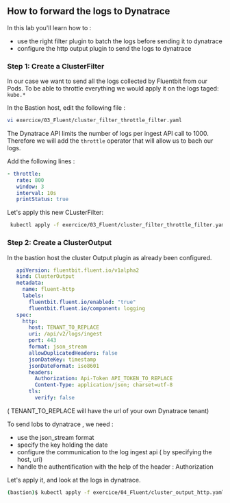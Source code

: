 ## How to forward the logs to Dynatrace
In this lab you'll learn how to :
* use the right filter plugin to batch the logs before sending it to dynatrace
* configure the http output plugin to send the logs to dynatrace

### Step 1: Create a ClusterFilter

In our case we want to send all the logs collected by Fluentbit from our Pods.
To be able to throttle everything we would apply it on the logs taged: `kube.*`

In the Bastion host, edit the following file : 
   ```bash
   vi exercice/03_Fluent/cluster_filter_throttle_filter.yaml
   ```
The Dynatrace API limits the number of logs per ingest API call to 1000.
Therefore we will add the `throttle` operator that will allow us to bach our logs.

Add the following lines :
```yaml
- throttle:
   rate: 800
   window: 3
   interval: 10s
   printStatus: true
```

Let's apply this new CLusterFilter:
  ```bash
   kubectl apply -f exercice/03_Fluent/cluster_filter_throttle_filter.yaml
   ```

### Step 2: Create a ClusterOutput
In the bastion host the cluster Output plugin as already been configured.
```yaml
   apiVersion: fluentbit.fluent.io/v1alpha2
   kind: ClusterOutput
   metadata:
     name: fluent-http
     labels:
       fluentbit.fluent.io/enabled: "true"
       fluentbit.fluent.io/component: logging
   spec:
     http:
       host: TENANT_TO_REPLACE
       uri: /api/v2/logs/ingest
       port: 443
       format: json_stream
       allowDuplicatedHeaders: false
       jsonDateKey: timestamp
       jsonDateFormat: iso8601
       headers:
         Authorization: Api-Token API_TOKEN_TO_REPLACE
         Content-Type: application/json; charset=utf-8
       tls:
         verify: false
```
( TENANT_TO_REPLACE will have the url of your own Dynatrace tenant)

To send lobs to dynatrace , we need :
- use the json_stream format
- specify the key holding the date
- configure the communication to the log ingest api ( by specifying the host, uri)
- handle the authentification with the help of the header : Authorization

Let's apply it, and look at the logs in dynatrace.
 
```bash
(bastion)$ kubectl apply -f exercice/04_Fluent/cluster_output_http.yaml
```
